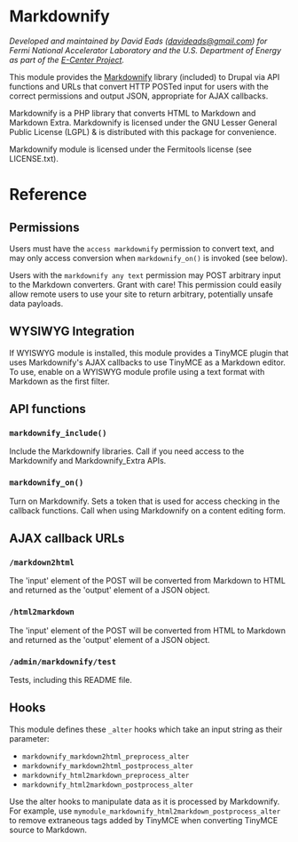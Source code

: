 # Markdownify

*Developed and maintained by David Eads (davideads@gmail.com) for Fermi National
Accelerator Laboratory and the U.S. Department of Energy as part of the 
[E-Center Project][1].*

This module provides the [Markdownify][2] library (included) to Drupal via API
functions and URLs that convert HTTP POSTed input for users with the correct
permissions and output JSON, appropriate for AJAX callbacks. 

Markdownify is a PHP library that converts HTML to Markdown and Markdown Extra. Markdownify is licensed under the GNU Lesser General Public License (LGPL) &
is distributed with this package for convenience.

Markdownify module is licensed under the Fermitools license (see LICENSE.txt).

# Reference

## Permissions

Users must have the `access markdownify` permission to convert text, and
may only access conversion when `markdownify_on()` is invoked (see below). 

Users with the `markdownify any text` permission may POST arbitrary
input to the Markdown converters. Grant with care! This permission could easily
allow remote users to use your site to return arbitrary, potentially unsafe
data payloads.

## WYSIWYG Integration

If WYISWYG module is installed, this module provides a TinyMCE plugin that 
uses Markdownify's AJAX callbacks to use TinyMCE as a Markdown editor. To use,
enable on a WYISWYG module profile using a text format with Markdown as the 
first filter.

## API functions

### `markdownify_include()`

Include the Markdownify libraries. Call if you need access to the Markdownify
and Markdownify_Extra APIs.

### `markdownify_on()`

Turn on Markdownify. Sets a token that is used for access checking in the
callback functions. Call when using Markdownify on a content editing form.

## AJAX callback URLs

### `/markdown2html`

The 'input' element of the POST will be converted from Markdown to HTML and
returned as the 'output' element of a JSON object.

### `/html2markdown`

The 'input' element of the POST will be converted from HTML to Markdown and
returned as the 'output' element of a JSON object.

### `/admin/markdownify/test`

Tests, including this README file.

## Hooks

This module defines these `_alter` hooks which take an input string as their
parameter:

* `markdownify_markdown2html_preprocess_alter`
* `markdownify_markdown2html_postprocess_alter`
* `markdownify_html2markdown_preprocess_alter`
* `markdownify_html2markdown_postprocess_alter`

Use the alter hooks to manipulate data as it is processed by Markdownify. For
example, use `mymodule_markdownify_html2markdown_postprocess_alter` to remove 
extraneous tags added by TinyMCE when converting TinyMCE source to Markdown.

 [1]: https://cdcvs.fnal.gov/redmine/projects/ecenter/
 [2]: http://milianw.de/projects/markdownify/
